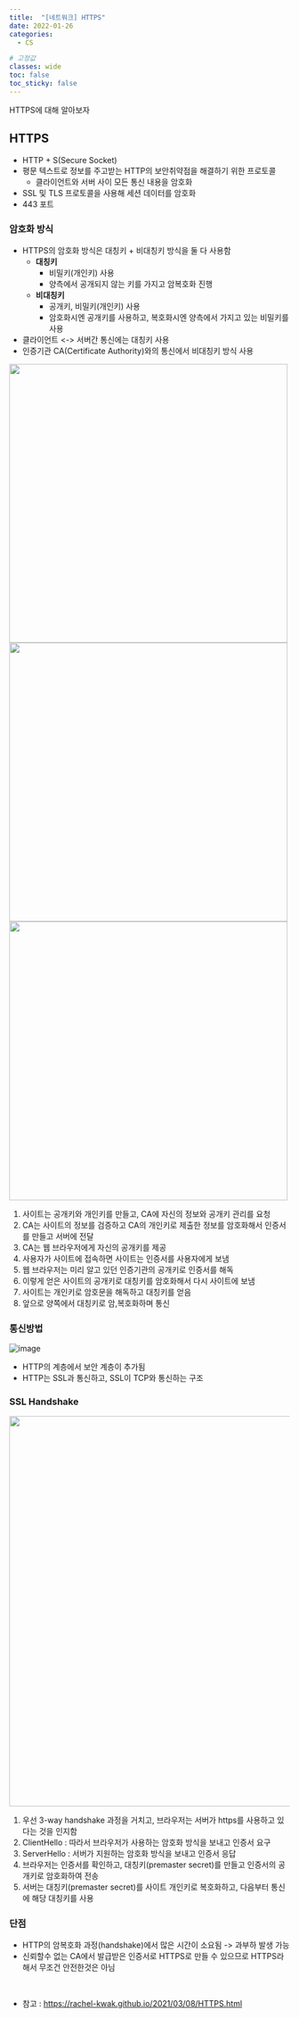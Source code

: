 ```yaml
---
title:  "[네트워크] HTTPS"
date: 2022-01-26
categories:
  - CS

# 고정값
classes: wide
toc: false
toc_sticky: false
---
```


HTTPS에 대해 알아보자

## HTTPS

- HTTP + S(Secure Socket)
- 평문 텍스트로 정보를 주고받는 HTTP의 보안취약점을 해결하기 위한 프로토콜
    - 클라이언트와 서버 사이 모든 통신 내용을 암호화
- SSL 및 TLS 프로토콜을 사용해 세션 데이터를 암호화
- 443 포트


### 암호화 방식

- HTTPS의 암호화 방식은 대칭키 + 비대칭키 방식을 둘 다 사용함
    - **대칭키**
        - 비밀키(개인키) 사용
        - 양측에서 공개되지 않는 키를 가지고 암복호화 진행
    - **비대칭키**
        - 공개키, 비밀키(개인키) 사용
        - 암호화시엔 공개키를 사용하고, 복호화시엔 양측에서 가지고 있는 비밀키를 사용
- 클라이언트 <-> 서버간 통신에는 대칭키 사용
- 인증기관 CA(Certificate Authority)와의 통신에서 비대칭키 방식 사용

<image width="500" src="https://user-images.githubusercontent.com/71180414/151098608-68f87c2b-3a90-4941-8606-34ff4f649869.png"/>

<image width="500" src="https://user-images.githubusercontent.com/71180414/151098879-ec860da7-31a1-4973-93fc-559bd8f5875d.png"/>

<image width="500" src="https://user-images.githubusercontent.com/71180414/151098911-60338d51-a052-49b9-a6ba-92702633a7b3.png"/>

1. 사이트는 공개키와 개인키를 만들고, CA에 자신의 정보와 공개키 관리를 요청
2. CA는 사이트의 정보를 검증하고 CA의 개인키로 제출한 정보를 암호화해서 인증서를 만들고 서버에 전달
3. CA는 웹 브라우저에게 자신의 공개키를 제공
4. 사용자가 사이트에 접속하면 사이트는 인증서를 사용자에게 보냄
5. 웹 브라우저는 미리 알고 있던 인증기관의 공개키로 인증서를 해독
6. 이렇게 얻은 사이트의 공개키로 대칭키를 암호화해서 다시 사이트에 보냄
7. 사이트는 개인키로 암호문을 해독하고 대칭키를 얻음
8. 앞으로 양쪽에서 대칭키로 암,복호화하며 통신

### 통신방법

![image](https://user-images.githubusercontent.com/71180414/151099420-f88abe09-cb97-49e8-b3b1-c3ea50786496.png)

- HTTP의 계층에서 보안 계층이 추가됨
- HTTP는 SSL과 통신하고, SSL이 TCP와 통신하는 구조

### SSL Handshake

<image width="700" src="https://user-images.githubusercontent.com/71180414/151099742-fe581366-2640-48b3-844b-1809983669ab.png"/>

1. 우선 3-way handshake 과정을 거치고, 브라우저는 서버가 https를 사용하고 있다는 것을 인지함
2. ClientHello : 따라서 브라우저가 사용하는 암호화 방식을 보내고 인증서 요구
3. ServerHello : 서버가 지원하는 암호화 방식을 보내고 인증서 응답
4. 브라우저는 인증서를 확인하고, 대칭키(premaster secret)를 만들고 인증서의 공개키로 암호화하여 전송
5. 서버는 대칭키(premaster secret)를 사이트 개인키로 복호화하고, 다음부터 통신에 해당 대칭키를 사용

### 단점

- HTTP의 암복호화 과정(handshake)에서 많은 시간이 소요됨 -> 과부하 발생 가능
- 신뢰할수 없는 CA에서 발급받은 인증서로 HTTPS로 만들 수 있으므로 HTTPS라 해서 무조건 안전한것은 아님

<br>

- 참고 : https://rachel-kwak.github.io/2021/03/08/HTTPS.html